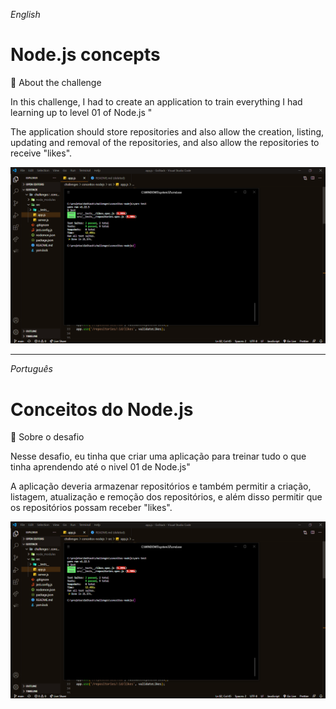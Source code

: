 _English_

# Node.js concepts

🚀 About the challenge

In this challenge, I had to create an application to train everything I had learning up to level 01 of Node.js "

The application should store repositories and also allow the creation, listing, updating and removal of the repositories, and also allow the repositories to receive "likes".

![](public/images/cover.png)

---

_Português_

# Conceitos do Node.js

🚀 Sobre o desafio

Nesse desafio, eu tinha que criar uma aplicação para treinar tudo o que tinha aprendendo até o nivel 01 de Node.js"

A aplicação deveria armazenar repositórios e também permitir a criação, listagem, atualização e remoção dos repositórios, e além disso permitir que os repositórios possam receber "likes".

![](public/images/cover.png)